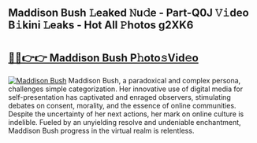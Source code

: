 ## Maddison Bush 𝙻eaked 𝙽u𝚍e - Part-Q0J 𝚅𝚒deo B𝚒kini 𝙻eaks - Hot All 𝙿hotos g2XK6

# <h2><a href="http://ld1zy2.urlbe.top/?page=Maddison+Bush">🔗🔗👉👉 Maddison Bush P𝚑oto𝚜Vid𝚎o</a></h2>

[![Maddison Bush](https://i.imgur.com/eBuTRDB.gif)](http://ld1zy2.urlbe.top/?page=Maddison+Bush)
Maddison Bush, a paradoxical and complex persona, challenges simple categorization. Her innovative use of digital media for self-presentation has captivated and enraged observers, stimulating debates on consent, morality, and the essence of online communities. Despite the uncertainty of her next actions, her mark on online culture is indelible. Fueled by an unyielding resolve and undeniable enchantment, Maddison Bush progress in the virtual realm is relentless.

